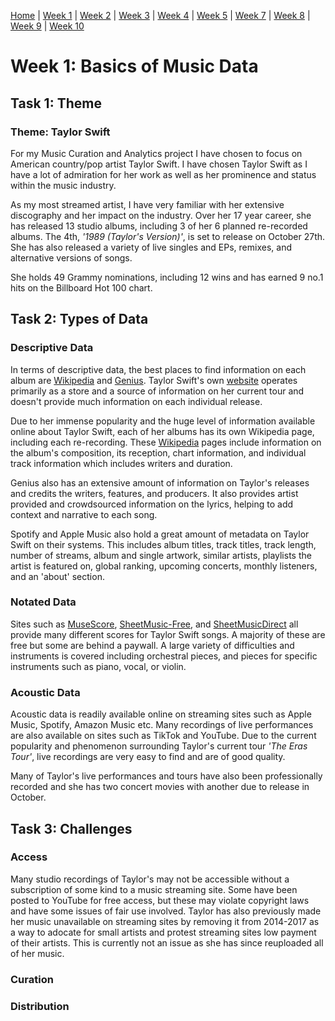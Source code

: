[Home](README.md) | [Week 1](week1.md) | [Week 2](week2.md) | [Week 3](week3.md) | [Week 4](week4.md) | [Week 5](week5.md) | [Week 7](week7.md) | [Week 8](week8.md) | [Week 9](week9.md) | [Week 10](week10.md) 

# Week 1: Basics of Music Data
## Task 1: Theme 
### Theme: Taylor Swift
For my Music Curation and Analytics project I have chosen to focus on American country/pop artist Taylor Swift. I have chosen Taylor Swift as I have a lot of admiration for her work as well as her prominence and status within the music industry.

As my most streamed artist, I have very familiar with her extensive discography and her impact on the industry. Over her 17 year career, she has released 13 studio albums, including 3 of her 6 planned re-recorded albums. The 4th, *'1989 (Taylor's Version)'*, is set to release on October 27th. She has also released a variety of live singles and EPs, remixes, and alternative versions of songs.

She holds 49 Grammy nominations, including 12 wins and has earned 9 no.1 hits on the Billboard Hot 100 chart.

## Task 2: Types of Data
### Descriptive Data
In terms of descriptive data, the best places to find information on each album are [Wikipedia](https://en.wikipedia.org/wiki/Taylor_Swift#) and [Genius](https://genius.com/artists/Taylor-swift). Taylor Swift's own [website](https://www.taylorswift.com) operates primarily as a store and a source of information on her current tour and  doesn't provide much information on each individual release. 

Due to her immense popularity and the huge level of information available online about Taylor Swift, each of her albums has its own Wikipedia page, including each re-recording. These [Wikipedia](https://en.wikipedia.org/wiki/Taylor_Swift_albums_discography) pages include information on the album's composition, its reception, chart information, and individual track information which includes writers and duration. 

Genius also has an extensive amount of information on Taylor's releases and credits the writers, features, and producers. It also provides artist provided and crowdsourced information on the lyrics, helping to add context and narrative to each song. 

Spotify and Apple Music also hold a great amount of metadata on Taylor Swift on their systems. This includes album titles, track titles, track length, number of streams, album and single artwork, similar artists, playlists the artist is featured on, global ranking, upcoming concerts, monthly listeners, and an 'about' section. 

### Notated Data 
Sites such as [MuseScore](https://musescore.com/sheetmusic?text=taylor%20swift), [SheetMusic-Free](https://sheetmusic-free.com/artist/taylor-swift-sheet-music/), and [SheetMusicDirect](https://www.sheetmusicdirect.com/Search.aspx?query=Taylor%2BSwift) all provide many different scores for Taylor Swift songs. A majority of these are free but some are behind a paywall. A large variety of difficulties and instruments is covered including orchestral pieces, and pieces for specific instruments such as piano, vocal, or violin. 

### Acoustic Data
Acoustic data is readily available online on streaming sites such as Apple Music, Spotify, Amazon Music etc. Many recordings of live performances are also available on sites such as TikTok and YouTube. Due to the current popularity and phenomenon surrounding Taylor's current tour *'The Eras Tour'*, live recordings are very easy to find and are of good quality.

Many of Taylor's live performances and tours have also been professionally recorded and she has two concert movies with another due to release in October.

## Task 3: Challenges
### Access
Many studio recordings of Taylor's may not be accessible without a subscription of some kind to a music streaming site. Some have been posted to YouTube for free access, but these may violate copyright laws and have some issues of fair use involved. Taylor has also previously made her music  unavailable on streaming sites by removing it from 2014-2017 as a way to adocate for small artists and protest streaming sites low payment of their artists. This is currently not an issue as she has since reuploaded all of her music. 

### Curation

### Distribution 

